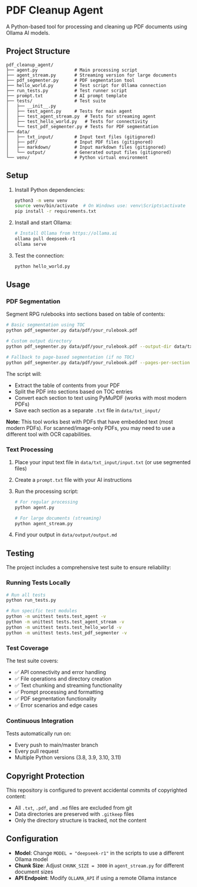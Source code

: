 # PDF Cleanup Agent

A Python-based tool for processing and cleaning up PDF documents using Ollama AI models.

## Project Structure

```
pdf_cleanup_agent/
├── agent.py              # Main processing script
├── agent_stream.py       # Streaming version for large documents
├── pdf_segmenter.py      # PDF segmentation tool
├── hello_world.py        # Test script for Ollama connection
├── run_tests.py          # Test runner script
├── prompt.txt            # AI prompt template
├── tests/                # Test suite
│   ├── __init__.py
│   ├── test_agent.py     # Tests for main agent
│   ├── test_agent_stream.py  # Tests for streaming agent
│   ├── test_hello_world.py   # Tests for connectivity
│   └── test_pdf_segmenter.py # Tests for PDF segmentation
├── data/
│   ├── txt_input/        # Input text files (gitignored)
│   ├── pdf/              # Input PDF files (gitignored)
│   ├── markdown/         # Input markdown files (gitignored)
│   └── output/           # Generated output files (gitignored)
└── venv/                 # Python virtual environment
```

## Setup

1. Install Python dependencies:
   ```bash
   python3 -m venv venv
   source venv/bin/activate  # On Windows use: venv\Scripts\activate
   pip install -r requirements.txt
   ```

2. Install and start Ollama:
   ```bash
   # Install Ollama from https://ollama.ai
   ollama pull deepseek-r1
   ollama serve
   ```

3. Test the connection:
   ```bash
   python hello_world.py
   ```

## Usage

### PDF Segmentation

Segment RPG rulebooks into sections based on table of contents:

```bash
# Basic segmentation using TOC
python pdf_segmenter.py data/pdf/your_rulebook.pdf

# Custom output directory
python pdf_segmenter.py data/pdf/your_rulebook.pdf --output-dir data/txt_input

# Fallback to page-based segmentation (if no TOC)
python pdf_segmenter.py data/pdf/your_rulebook.pdf --pages-per-section 15
```

The script will:
- Extract the table of contents from your PDF
- Split the PDF into sections based on TOC entries
- Convert each section to text using PyMuPDF (works with most modern PDFs)
- Save each section as a separate `.txt` file in `data/txt_input/`

**Note:** This tool works best with PDFs that have embedded text (most modern PDFs). For scanned/image-only PDFs, you may need to use a different tool with OCR capabilities.

### Text Processing

1. Place your input text file in `data/txt_input/input.txt` (or use segmented files)
2. Create a `prompt.txt` file with your AI instructions
3. Run the processing script:
   ```bash
   # For regular processing
   python agent.py
   
   # For large documents (streaming)
   python agent_stream.py
   ```

4. Find your output in `data/output/output.md`

## Testing

The project includes a comprehensive test suite to ensure reliability:

### Running Tests Locally

```bash
# Run all tests
python run_tests.py

# Run specific test modules
python -m unittest tests.test_agent -v
python -m unittest tests.test_agent_stream -v
python -m unittest tests.test_hello_world -v
python -m unittest tests.test_pdf_segmenter -v
```

### Test Coverage

The test suite covers:
- ✅ API connectivity and error handling
- ✅ File operations and directory creation
- ✅ Text chunking and streaming functionality
- ✅ Prompt processing and formatting
- ✅ PDF segmentation functionality
- ✅ Error scenarios and edge cases

### Continuous Integration

Tests automatically run on:
- Every push to main/master branch
- Every pull request
- Multiple Python versions (3.8, 3.9, 3.10, 3.11)

## Copyright Protection

This repository is configured to prevent accidental commits of copyrighted content:
- All `.txt`, `.pdf`, and `.md` files are excluded from git
- Data directories are preserved with `.gitkeep` files
- Only the directory structure is tracked, not the content

## Configuration

- **Model**: Change `MODEL = "deepseek-r1"` in the scripts to use a different Ollama model
- **Chunk Size**: Adjust `CHUNK_SIZE = 3000` in `agent_stream.py` for different document sizes
- **API Endpoint**: Modify `OLLAMA_API` if using a remote Ollama instance 